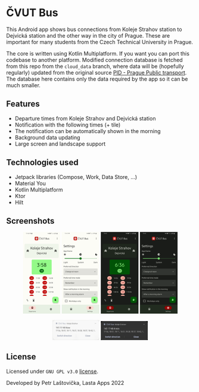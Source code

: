# ČVUT Bus

This Android app shows bus connections from Koleje Strahov station to Dejvická station and the other way in the city of Prague. These are important for many students from the Czech Technical University in Prague.

The core is written using Kotlin Multiplatform. If you want you can port this codebase to another platform. Modified connection database is fetched from this repo from the `cloud_data` branch, where data will be (hopefully regularly) updated from the original source [PID - Prague Public transport](https://pid.cz/o-systemu/opendata/). The database here contains only the data required by the app so it can be much smaller.



## Features

- Departure times from Koleje Strahov and Dejvická station
- Notification with the following times (+ tile)
- The notification can be automatically shown in the morning
- Background data updating
- Large screen and landscape support



## Technologies used

- Jetpack libraries (Compose, Work, Data Store, ...)
- Material You
- Kotlin Multiplatform
- Ktor
- Hilt



## Screenshots
<p align="center"><img src="img/light_main.png" alt="Main screen in the light mode" style="width:20%;"/>   <img src="img/light_settings.png" alt="Settings in the light mode" style="width:20%;"/>   <img src="img/dark_main.png" alt="Main screen in the dark mode" style="width:20%;"/>   <img src="img/dark_settings.png" alt="Settings in the dark mode" style="width:20%;"/></p>

<p align="center"><img src="img/light_notification.png" alt="Settings in the dark mode" style="width:25%;"/>   <img src="img/dark_notification.png" alt="Settings in the dark mode" style="width:25%;"/></p>

## License

Licensed under `GNU GPL v3.0` [license](LICENSE).

Developed by Petr Laštovička, Lasta Apps 2022
